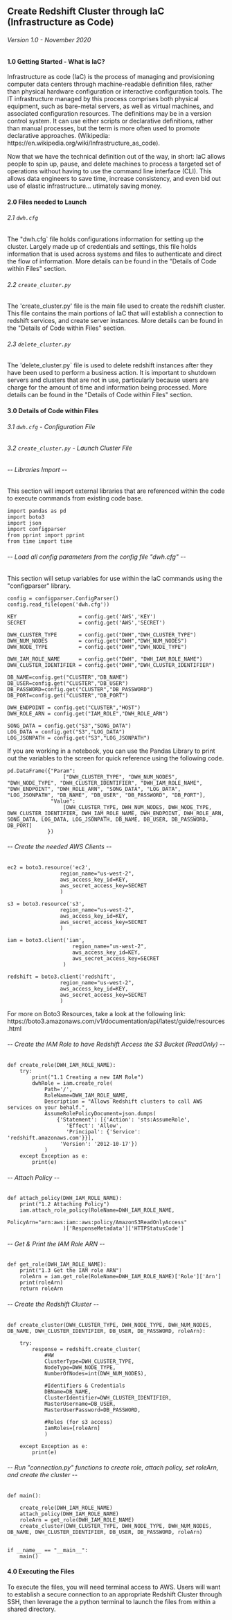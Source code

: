 ## Create Redshift Cluster through IaC (Infrastructure as Code)
###### Version 1.0 - November 2020

#### 1.0 Getting Started - What is IaC?

<p>Infrastructure as code (IaC) is the process of managing and provisioning computer data centers through machine-readable definition files, rather than physical hardware configuration or interactive configuration tools. The IT infrastructure managed by this process comprises both physical equipment, such as bare-metal servers, as well as virtual machines, and associated configuration resources. The definitions may be in a version control system. It can use either scripts or declarative definitions, rather than manual processes, but the term is more often used to promote declarative approaches. (Wikipedia: https://en.wikipedia.org/wiki/Infrastructure_as_code).</p>

<p>Now that we have the technical definition out of the way, in short: IaC allows people to spin up, pause, and delete machines to process a targeted set of operations without having to use the command line interface (CLI). This allows data engineers to save time, increase consistency, and even bid out use of elastic infrastructure... utimately saving money.</p>

#### 2.0 Files needed to Launch

###### 2.1 `dwh.cfg`

<p> The "dwh.cfg` file holds configurations information for setting up the cluster. Largely made up of credentials and settings, this file holds information that is used across systems and files to authenticate and direct the flow of information. More details can be found in the "Details of Code within Files" section.</p>

###### 2.2 `create_cluster.py`

<p> The 'create_cluster.py' file is the main file used to create the redshift cluster. This file contains the main portions of IaC that will establish a connection to redshift services, and create server instances. More details can be found in the "Details of Code within Files" section.</p>

###### 2.3 `delete_cluster.py`

<p> The 'delete_cluster.py` file is used to delete redshift instances after they have been used to perform a business action. It is important to shutdown servers and clusters that are not in use, particularly because users are charge for the amount of time and information being processed. More details can be found in the "Details of Code within Files" section.</p>

#### 3.0 Details of Code within Files

###### 3.1 `dwh.cfg` - Configuration File

###### 3.2 `create_cluster.py` - Launch Cluster File

###### -- Libraries Import --

<p>This section will import external libraries that are referenced within the code to execute commands from existing code base.</p>

```
import pandas as pd
import boto3
import json
import configparser
from pprint import pprint
from time import time
```

###### -- Load all config parameters from the config file "dwh.cfg" --

<p>This section will setup variables for use within the IaC commands using the "configparser" library. </p>

```
config = configparser.ConfigParser()
config.read_file(open('dwh.cfg'))

KEY                    = config.get('AWS','KEY')
SECRET                 = config.get('AWS','SECRET')

DWH_CLUSTER_TYPE       = config.get("DWH","DWH_CLUSTER_TYPE")
DWH_NUM_NODES          = config.get("DWH","DWH_NUM_NODES")
DWH_NODE_TYPE          = config.get("DWH","DWH_NODE_TYPE")

DWH_IAM_ROLE_NAME      = config.get("DWH", "DWH_IAM_ROLE_NAME")
DWH_CLUSTER_IDENTIFIER = config.get("DWH","DWH_CLUSTER_IDENTIFIER")

DB_NAME=config.get("CLUSTER","DB_NAME")
DB_USER=config.get("CLUSTER","DB_USER")
DB_PASSWORD=config.get("CLUSTER","DB_PASSWORD")
DB_PORT=config.get("CLUSTER","DB_PORT")

DWH_ENDPOINT = config.get("CLUSTER","HOST")
DWH_ROLE_ARN = config.get("IAM_ROLE","DWH_ROLE_ARN")

SONG_DATA = config.get("S3","SONG_DATA")
LOG_DATA = config.get("S3","LOG_DATA")
LOG_JSONPATH = config.get("S3","LOG_JSONPATH")
```

<p>If you are working in a notebook, you can use the Pandas Library to print out the variables to the screen for quick reference using the following code.</p>

```
pd.DataFrame({"Param":
                  ["DWH_CLUSTER_TYPE", "DWH_NUM_NODES", "DWH_NODE_TYPE", "DWH_CLUSTER_IDENTIFIER", "DWH_IAM_ROLE_NAME", "DWH_ENDPOINT", "DWH_ROLE_ARN", "SONG_DATA", "LOG_DATA", "LOG_JSONPATH", "DB_NAME", "DB_USER", "DB_PASSWORD", "DB_PORT"],
              "Value":
                  [DWH_CLUSTER_TYPE, DWH_NUM_NODES, DWH_NODE_TYPE, DWH_CLUSTER_IDENTIFIER, DWH_IAM_ROLE_NAME, DWH_ENDPOINT, DWH_ROLE_ARN, SONG_DATA, LOG_DATA, LOG_JSONPATH, DB_NAME, DB_USER, DB_PASSWORD, DB_PORT]
             })
```

###### -- Create the needed AWS Clients --

```
ec2 = boto3.resource('ec2',
                 region_name="us-west-2",
                 aws_access_key_id=KEY,
                 aws_secret_access_key=SECRET
                 )

s3 = boto3.resource('s3',
                 region_name="us-west-2",
                 aws_access_key_id=KEY,
                 aws_secret_access_key=SECRET
                 )

iam = boto3.client('iam',
                     region_name="us-west-2",
                     aws_access_key_id=KEY,
                     aws_secret_access_key=SECRET
                  )

redshift = boto3.client('redshift',
                 region_name="us-west-2",
                 aws_access_key_id=KEY,
                 aws_secret_access_key=SECRET
                 )
```

<p>For more on Boto3 Resources, take a look at the following link: https://boto3.amazonaws.com/v1/documentation/api/latest/guide/resources.html</p>

###### -- Create the IAM Role to have Redshift Access the S3 Bucket (ReadOnly) --

```
def create_role(DWH_IAM_ROLE_NAME):
    try:
        print("1.1 Creating a new IAM Role") 
        dwhRole = iam.create_role(
            Path='/',
            RoleName=DWH_IAM_ROLE_NAME,
            Description = "Allows Redshift clusters to call AWS services on your behalf.",
            AssumeRolePolicyDocument=json.dumps(
                {'Statement': [{'Action': 'sts:AssumeRole',
                   'Effect': 'Allow',
                   'Principal': {'Service': 'redshift.amazonaws.com'}}],
                 'Version': '2012-10-17'})
            )    
    except Exception as e:
        print(e)
```
    
###### -- Attach Policy --

```
def attach_policy(DWH_IAM_ROLE_NAME):
    print("1.2 Attaching Policy")
    iam.attach_role_policy(RoleName=DWH_IAM_ROLE_NAME,
                   PolicyArn="arn:aws:iam::aws:policy/AmazonS3ReadOnlyAccess"
                  )['ResponseMetadata']['HTTPStatusCode']
```

###### -- Get & Print the IAM Role ARN --

```
def get_role(DWH_IAM_ROLE_NAME):
    print("1.3 Get the IAM role ARN")
    roleArn = iam.get_role(RoleName=DWH_IAM_ROLE_NAME)['Role']['Arn']
    print(roleArn)
    return roleArn
```

###### -- Create the Redshift Cluster --

```
def create_cluster(DWH_CLUSTER_TYPE, DWH_NODE_TYPE, DWH_NUM_NODES, DB_NAME, DWH_CLUSTER_IDENTIFIER, DB_USER, DB_PASSWORD, roleArn):

    try:
        response = redshift.create_cluster(        
            #HW
            ClusterType=DWH_CLUSTER_TYPE,
            NodeType=DWH_NODE_TYPE,
            NumberOfNodes=int(DWH_NUM_NODES),

            #Identifiers & Credentials
            DBName=DB_NAME,
            ClusterIdentifier=DWH_CLUSTER_IDENTIFIER,
            MasterUsername=DB_USER,
            MasterUserPassword=DB_PASSWORD,
        
            #Roles (for s3 access)
            IamRoles=[roleArn]  
            )

    except Exception as e:
        print(e)
```

###### -- Run "connection.py" functions to create role, attach policy, set roleArn, and create the cluster --

```        
def main():
    
    create_role(DWH_IAM_ROLE_NAME)
    attach_policy(DWH_IAM_ROLE_NAME)
    roleArn = get_role(DWH_IAM_ROLE_NAME)
    create_cluster(DWH_CLUSTER_TYPE, DWH_NODE_TYPE, DWH_NUM_NODES, DB_NAME, DWH_CLUSTER_IDENTIFIER, DB_USER, DB_PASSWORD, roleArn)

    
if __name__ == "__main__":
    main()
```

#### 4.0 Executing the Files

<p>To execute the files, you will need terminal access to AWS. Users will want to establish a secure connection to an appropriate Redshift Cluster through SSH, then leverage the a python terminal to launch the files from within a shared directory.</p>
